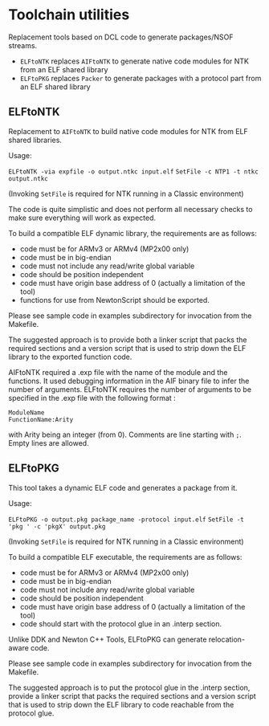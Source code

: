 # Toolchain utilities

Replacement tools based on DCL code to generate packages/NSOF streams.

* `ELFtoNTK` replaces `AIFtoNTK` to generate native code modules for NTK from an ELF shared library
* `ELFtoPKG` replaces `Packer` to generate packages with a protocol part from an ELF shared library

## ELFtoNTK

Replacement to `AIFtoNTK` to build native code modules for NTK from ELF shared libraries.

Usage:

`ELFtoNTK -via expfile -o output.ntkc input.elf`
`SetFile -c NTP1 -t ntkc output.ntkc`

(Invoking `SetFile` is required for NTK running in a Classic environment)

The code is quite simplistic and does not perform all necessary checks to make sure everything will work as expected.

To build a compatible ELF dynamic library, the requirements are as follows:
- code must be for ARMv3 or ARMv4 (MP2x00 only)
- code must be in big-endian
- code must not include any read/write global variable
- code should be position independent
- code must have origin base address of 0 (actually a limitation of the tool)
- functions for use from NewtonScript should be exported.

Please see sample code in examples subdirectory for invocation from the
Makefile.

The suggested approach is to provide both a linker script that packs the
required sections and a version script that is used to strip down the ELF
library to the exported function code.

AIFtoNTK required a .exp file with the name of the module and the functions. It
used debugging information in the AIF binary file to infer the number of
arguments. ELFtoNTK requires the number of arguments to be specified in the
.exp file with the following format :

```
ModuleName
FunctionName:Arity
```

with Arity being an integer (from 0). Comments are line starting with `;`. Empty lines are allowed.

## ELFtoPKG

This tool takes a dynamic ELF code and generates a package from it.

Usage:

`ELFtoPKG -o output.pkg package_name -protocol input.elf`
`SetFile -t 'pkg ' -c 'pkgX' output.pkg`

(Invoking `SetFile` is required for NTK running in a Classic environment)

To build a compatible ELF executable, the requirements are as follows:
- code must be for ARMv3 or ARMv4 (MP2x00 only)
- code must be in big-endian
- code must not include any read/write global variable
- code should be position independent
- code must have origin base address of 0 (actually a limitation of the tool)
- code should start with the protocol glue in an .interp section.

Unlike DDK and Newton C++ Tools, ELFtoPKG can generate relocation-aware code.

Please see sample code in examples subdirectory for invocation from the
Makefile.

The suggested approach is to put the protocol glue in the .interp section,
provide a linker script that packs the required sections and a version script
that is used to strip down the ELF library to code reachable from the protocol
glue.
